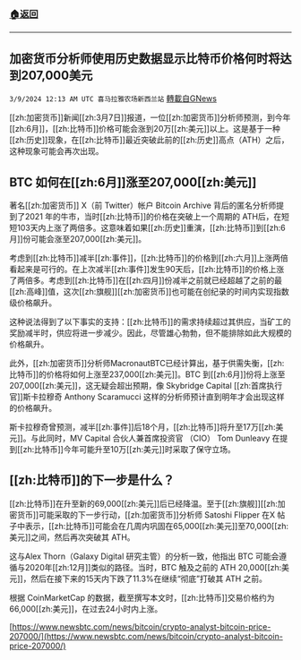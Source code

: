 ###  [:house:返回](README.md)
---


## 加密货币分析师使用历史数据显示比特币价格何时将达到207,000美元
`3/9/2024 12:13 AM UTC 喜马拉雅农场新西兰站` [轉載自GNews](https://gnews.org/articles/2378558)

[[zh:加密货币]]新闻[[zh:3月7日]]报道，一位[[zh:加密货币]]分析师预测，到今年[[zh:6月]]，[[zh:比特币]]价格可能会涨到20万[[zh:美元]]以上。这是基于一种[[zh:历史]]现象，在[[zh:比特币]]最近突破此前的[[zh:历史]]高点（ATH）之后，这种现象可能会再次出现。

## BTC 如何在[[zh:6月]]涨至207,000[[zh:美元]] 

著名[[zh:加密货币]] X（前 Twitter）帐户 Bitcoin Archive 背后的匿名分析师提到了2021 年的牛市，当时[[zh:比特币]]的价格在突破上一个周期的 ATH后，在短短103天内上涨了两倍多。这意味着如果[[zh:历史]]重演，[[zh:比特币]]到[[zh:6月]]份可能会涨至207,000[[zh:美元]]。  

  

考虑到[[zh:比特币]]减半[[zh:事件]]，[[zh:比特币]]的价格到[[zh:六月]]上涨两倍看起来是可行的。在上次减半[[zh:事件]]发生90天后，[[zh:比特币]]的价格上涨了两倍多。考虑到[[zh:比特币]]在[[zh:四月]]份减半之前就已经超越了之前的最[[zh:高峰]]值，这次[[zh:旗舰]][[zh:加密货币]]也可能在创纪录的时间内实现指数级价格飙升。  

  

这种说法得到了以下事实的支持：[[zh:比特币]]的需求持续超过其供应，当矿工的奖励减半时，供应将进一步减少。因此，尽管雄心勃勃，但不能排除如此大规模的价格飙升。  

  

此外，[[zh:加密货币]]分析师MacronautBTC已经计算出，基于供需失衡，[[zh:比特币]]的价格将如何上涨至237,000[[zh:美元]]。BTC 到[[zh:6月]]份将上涨至207,000[[zh:美元]]，这无疑会超出预期，像 Skybridge Capital [[zh:首席执行官]]斯卡拉穆奇 Anthony Scaramucci 这样的分析师预计直到明年才会出现这样的价格飙升。  

  

斯卡拉穆奇曾预测，减半[[zh:事件]]后18个月，[[zh:比特币]]将升至17万[[zh:美元]]。与此同时，MV Capital 合伙人兼首席投资官 （CIO） Tom Dunleavy 在提到[[zh:比特币]]今年可能升至10万[[zh:美元]]时采取了保守立场。  

  

## [[zh:比特币]]的下一步是什么？ 

  

[[zh:比特币]]在升至新的69,000[[zh:美元]]后已经降温。至于[[zh:旗舰]][[zh:加密货币]]可能采取的下一步行动，[[zh:加密货币]]分析师 Satoshi Flipper 在X 帖子中表示，[[zh:比特币]]可能会在几周内巩固在65,000[[zh:美元]]至70,000[[zh:美元]]之间，然后再次突破其 ATH。  

  

  

这与Alex Thorn（Galaxy Digital 研究主管）的分析一致，他指出 BTC 可能会遵循与2020年[[zh:12月]]类似的路径。当时，BTC 触及之前的 ATH 20,000[[zh:美元]]，然后在接下来的15天内下跌了11.3%在继续“彻底”打破其 ATH 之前。 

  

根据 CoinMarketCap 的数据，截至撰写本文时，[[zh:比特币]]交易价格约为66,000[[zh:美元]]，在过去24小时内上涨。

  
[https://www.newsbtc.com/news/bitcoin/crypto-analyst-bitcoin-price-207000/](https://www.newsbtc.com/news/bitcoin/crypto-analyst-bitcoin-price-207000/)
